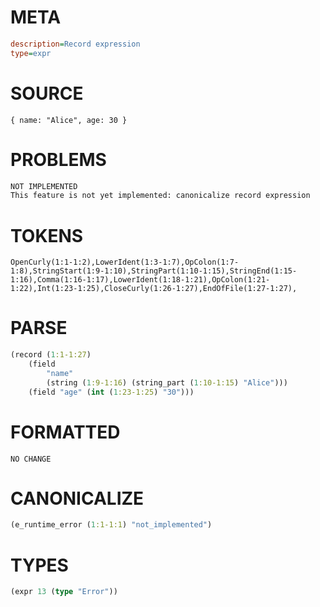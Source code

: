# META
~~~ini
description=Record expression
type=expr
~~~
# SOURCE
~~~roc
{ name: "Alice", age: 30 }
~~~
# PROBLEMS
~~~txt
NOT IMPLEMENTED
This feature is not yet implemented: canonicalize record expression
~~~
# TOKENS
~~~zig
OpenCurly(1:1-1:2),LowerIdent(1:3-1:7),OpColon(1:7-1:8),StringStart(1:9-1:10),StringPart(1:10-1:15),StringEnd(1:15-1:16),Comma(1:16-1:17),LowerIdent(1:18-1:21),OpColon(1:21-1:22),Int(1:23-1:25),CloseCurly(1:26-1:27),EndOfFile(1:27-1:27),
~~~
# PARSE
~~~clojure
(record (1:1-1:27)
	(field
		"name"
		(string (1:9-1:16) (string_part (1:10-1:15) "Alice")))
	(field "age" (int (1:23-1:25) "30")))
~~~
# FORMATTED
~~~roc
NO CHANGE
~~~
# CANONICALIZE
~~~clojure
(e_runtime_error (1:1-1:1) "not_implemented")
~~~
# TYPES
~~~clojure
(expr 13 (type "Error"))
~~~